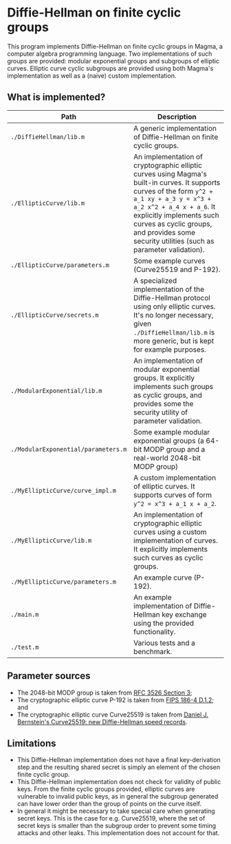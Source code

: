 # Diffie-Hellman on finite cyclic groups
This program implements Diffie-Hellman on finite cyclic groups in Magma, a computer algebra programming language.
Two implementations of such groups are provided: modular exponential groups and subgroups of elliptic curves.
Elliptic curve cyclic subgroups are provided using both Magma's implementation as well as a (naive) custom implementation.

## What is implemented?

| Path | Description |
| ---- | ----------- |
| `./DiffieHellman/lib.m` | A generic implementation of Diffie-Hellman on finite cyclic groups. |
| `./EllipticCurve/lib.m` | An implementation of cryptographic elliptic curves using Magma's built-in curves. It supports curves of the form `y^2 + a_1 xy + a_3 y = x^3 + a_2 x^2 + a_4 x + a_6`. It explicitly implements such curves as cyclic groups, and provides some security utilities (such as parameter validation). |
| `./EllipticCurve/parameters.m` | Some example curves (Curve25519 and P-192). |
| `./EllipticCurve/secrets.m` | A specialized implementation of the Diffie-Hellman protocol using only elliptic curves. It's no longer necessary, given `./DiffieHellman/lib.m` is more generic, but is kept for example purposes. |
| `./ModularExponential/lib.m` | An implementation of modular exponential groups. It explicitly implements such groups as cyclic groups, and provides some the security utility of parameter validation. |
| `./ModularExponential/parameters.m` | Some example modular exponential groups (a 64-bit MODP group and a real-world 2048-bit MODP group) |
| `./MyEllipticCurve/curve_impl.m` | A custom implementation of elliptic curves. It supports curves of form `y^2 = x^3 + a_1 x + a_2`. |
| `./MyEllipticCurve/lib.m` | An implementation of cryptographic elliptic curves using a custom implementation of curves. It explicitly implements such curves as cyclic groups. |
| `./MyEllipticCurve/parameters.m` | An example curve (P-192). |
| `./main.m` | An example implementation of Diffie-Hellman key exchange using the provided functionality. |
| `./test.m` | Various tests and a benchmark. |

## Parameter sources

* The 2048-bit MODP group is taken from [RFC 3526 Section 3](https://tools.ietf.org/html/rfc3526#section-3);
* The cryptographic elliptic curve P-192 is taken from [FIPS 186-4 D.1.2](https://nvlpubs.nist.gov/nistpubs/FIPS/NIST.FIPS.186-4.pdf); and
* The cryptographic elliptic curve Curve25519 is taken from [Daniel J. Bernstein's Curve25519: new Diffie-Hellman speed records](https://cr.yp.to/ecdh/curve25519-20060209.pdf).

## Limitations

* This Diffie-Hellman implementation does not have a final key-derivation step and the resulting shared secret is simply an element of the chosen finite cyclic group.
* This Diffie-Hellman implementation does not check for validity of public keys.
From the finite cyclic groups provided, elliptic curves are vulnerable to invalid public keys, as in general the subgroup generated can have lower order than the group of points on the curve itself.
* In general it might be necessary to take special care when generating secret keys.
This is the case for e.g. Curve25519, where the set of secret keys is smaller than the subgroup order to prevent some timing attacks and other leaks.
This implementation does not account for that.

